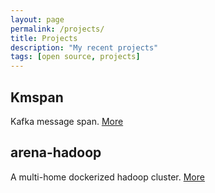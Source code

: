 ```yaml
---
layout: page
permalink: /projects/
title: Projects
description: "My recent projects"
tags: [open source, projects]
---
```


## Kmspan

Kafka message span. [More](https://github.com/binyuanchen/kmspan)

## arena-hadoop

A multi-home dockerized hadoop cluster. [More](https://github.com/binyuanchen/arena-hadoop)

